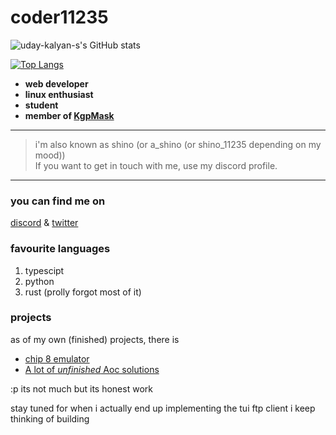 # coder11235

![uday-kalyan-s's GitHub stats](https://github-readme-stats.vercel.app/api?username=uday-kalyan-s&show_icons=true&count_private=true&theme=react)

[![Top Langs](https://github-readme-stats.vercel.app/api/top-langs/?username=uday-kalyan-s&layout=compact&theme=react&hide_title=true)](https://github.com/anuraghazra/github-readme-stats)


- **web developer**
- **linux enthusiast**
- **student**
- **member of [KgpMask](https://github.com/kgpmask)**

---

> i'm also known as shino (or a_shino (or shino_11235 depending on my mood)) <br> If you want to get in touch with me, use my discord profile. <br>
---

### you can find me on

[discord](discordapp.com/users/a_shino) &
[twitter](https://www.twitter.com/UdayKalyans1)

### favourite languages

1. typescipt
2. python
3. rust (prolly forgot most of it)


### projects
as of my own (finished) projects, there is
- [chip 8 emulator](https://github.com/uday-kalyan-s/chip8)
- [A lot of _unfinished_ Aoc solutions](https://github.com/uday-kalyan-s?tab=repositories&q=aoc)

:p its not much but its honest work

stay tuned for when i actually end up implementing the tui ftp client i keep thinking of building
